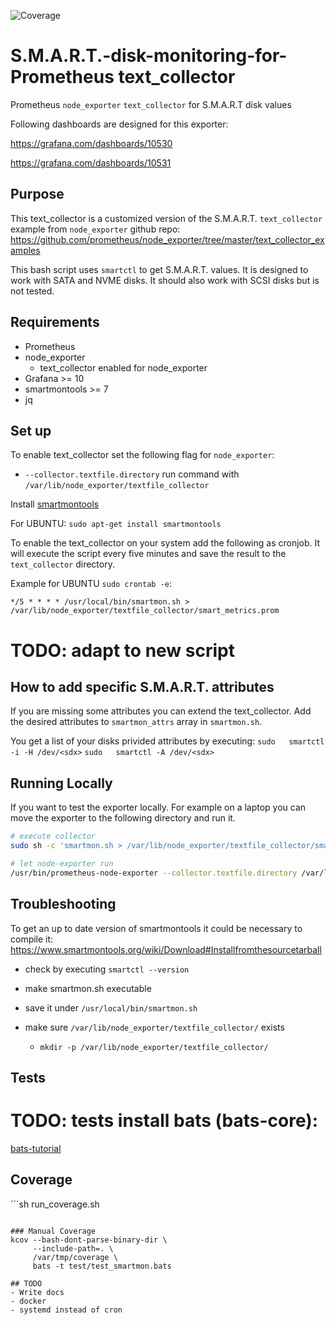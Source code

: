 ![Coverage](https://img.shields.io/badge/Coverage-65.2%25-brightgreen)

# S.M.A.R.T.-disk-monitoring-for-Prometheus text_collector

Prometheus `node_exporter` `text_collector` for S.M.A.R.T disk values

Following dashboards are designed for this exporter:

https://grafana.com/dashboards/10530

https://grafana.com/dashboards/10531

## Purpose
This text_collector is a customized version of the S.M.A.R.T. `text_collector`
example from `node_exporter` github repo:
https://github.com/prometheus/node_exporter/tree/master/text_collector_examples

This bash script uses `smartctl` to get S.M.A.R.T. values. It is designed to
work with SATA and NVME disks. It should also work with SCSI disks but is not
tested.

## Requirements
- Prometheus
- node_exporter
  - text_collector enabled for node_exporter
- Grafana >= 10
- smartmontools >= 7
- jq

## Set up
To enable text_collector set the following flag for `node_exporter`:
- `--collector.textfile.directory`
run command with `/var/lib/node_exporter/textfile_collector`

Install [smartmontools](https://www.smartmontools.org/)

For UBUNTU: `sudo apt-get install smartmontools`

To enable the text_collector on your system add the following as cronjob.
It will execute the script every five minutes and save the result to the `text_collector` directory.

Example for UBUNTU `sudo crontab -e`:

`*/5 * * * * /usr/local/bin/smartmon.sh > /var/lib/node_exporter/textfile_collector/smart_metrics.prom`

# TODO: adapt to new script
## How to add specific S.M.A.R.T. attributes
If you are missing some attributes you can extend the text_collector.
Add the desired attributes to `smartmon_attrs` array in `smartmon.sh`.

You get a list of your disks privided attributes by executing:
`sudo 	smartctl -i -H /dev/<sdx>`
`sudo 	smartctl -A /dev/<sdx>`

## Running Locally
If you want to test the exporter locally. For example on a laptop you can move
the exporter to the following directory and run it.
```sh
# execute collector
sudo sh -c 'smartmon.sh > /var/lib/node_exporter/textfile_collector/smart_metrics.prom' 

# let node-exporter run
/usr/bin/prometheus-node-exporter --collector.textfile.directory /var/lib/node_exporter/textfile_collector/
```

## Troubleshooting
To get an up to date version of smartmontools it could be necessary to compile it:
https://www.smartmontools.org/wiki/Download#Installfromthesourcetarball

- check by executing `smartctl --version`

- make smartmon.sh executable

- save it under `/usr/local/bin/smartmon.sh`

- make sure `/var/lib/node_exporter/textfile_collector/` exists
  - `mkdir -p /var/lib/node_exporter/textfile_collector/`


## Tests
# TODO: tests install bats (bats-core):
[bats-tutorial](https://bats-core.readthedocs.io/en/stable/tutorial.html)

## Coverage
´´´sh
run_coverage.sh
```

### Manual Coverage
kcov --bash-dont-parse-binary-dir \
     --include-path=. \
     /var/tmp/coverage \
     bats -t test/test_smartmon.bats

## TODO
- Write docs
- docker
- systemd instead of cron
